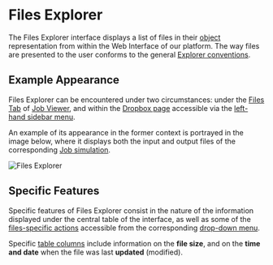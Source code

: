 # Files Explorer

The Files Explorer interface displays a list of files in their [object](../files.md#object-storage-of-files) representation from within the Web Interface of our platform. The way files are presented to the user conforms to the general [Explorer conventions](../../entities-general/ui/explorer.md). 

## Example Appearance

Files Explorer can be encountered under two circumstances: under the [Files Tab](../../jobs/ui/files-tab.md) of [Job Viewer](../../jobs/ui/viewer.md), and within the [Dropbox page](dropbox-page.md) accessible via the [left-hand sidebar menu](../../ui/left-sidebar.md). 

An example of its appearance in the former context is portrayed in the image below, where it displays both the input and output files of the corresponding [Job simulation](../../jobs/overview.md).

![Files Explorer](/images/files-explorer.png "Files Explorer")

## Specific Features

Specific features of Files Explorer consist in the nature of the information displayed under the central table of the interface, as well as some of the [files-specific actions](../actions/overview.md) accessible from the corresponding [drop-down menu](../../entities-general/ui/explorer.md#actions-dropdown).

Specific [table columns](../../entities-general/ui/explorer.md#columns-selector) include information on the **file size**, and on the **time and date** when the file was last **updated** (modified). 
